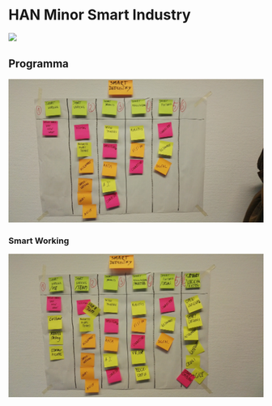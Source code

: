 # HAN Minor Smart Industry

<img src="https://www.fme.nl/sites/default/files/afbeeldingen/Wiel_0.jpg" width="400">

## Programma

![](https://github.com/minorsmart/feb2019/blob/master/docs/IMG_20190116_115948.jpg)

### Smart Working

![](https://github.com/minorsmart/feb2019/blob/master/docs/IMG_20190116_143518.jpg)

